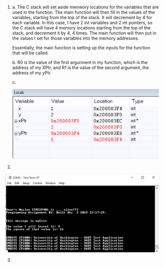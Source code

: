1) a. The C stack will set aside memeory locations for the variables that are used in the function. The main function will then fill in   the values of the variables, starting from the top of the stack. It will decrement by 4 for each variable. In this case, I have 2 int variables and 2 int pointers, so the C stack will have 4 memory locations starting from the top of the stack, and decrement it by 4, 4 times. The main function will then put in the values I set for those variables into the memory addresses.

   Essentially, the main function is setting up the inputs for the function that will be called.

   b. R0 is the value of the first argurment in my function, which is the address of my XPtr, and R1 is the value of the second argument, the address of my yPtr.
   
   c.
   
   ![Locals View](https://github.com/Thisisme125/embsys100/blob/feature/assignment05/images/1c.PNG)
   
2) 

   ![sqrAsm Output](https://github.com/Thisisme125/embsys100/blob/feature/assignment05/images/2.PNG)


3)
